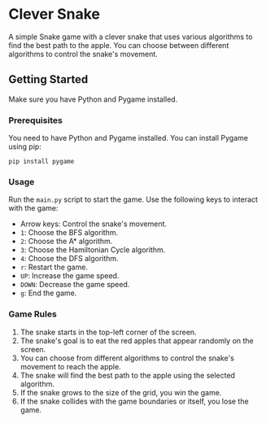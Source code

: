 
# Clever Snake

A simple Snake game with a clever snake that uses various algorithms to find the best path to the apple. You can choose between different algorithms to control the snake's movement.

## Getting Started

Make sure you have Python and Pygame installed.

### Prerequisites

You need to have Python and Pygame installed. You can install Pygame using pip:

```
pip install pygame
```

### Usage

Run the `main.py` script to start the game. Use the following keys to interact with the game:

- Arrow keys: Control the snake's movement.
- `1`: Choose the BFS algorithm.
- `2`: Choose the A* algorithm.
- `3`: Choose the Hamiltonian Cycle algorithm.
- `4`: Choose the DFS algorithm.
- `r`: Restart the game.
- `UP`: Increase the game speed.
- `DOWN`: Decrease the game speed.
- `g`: End the game.

### Game Rules

1. The snake starts in the top-left corner of the screen.
2. The snake's goal is to eat the red apples that appear randomly on the screen.
3. You can choose from different algorithms to control the snake's movement to reach the apple.
4. The snake will find the best path to the apple using the selected algorithm.
5. If the snake grows to the size of the grid, you win the game.
6. If the snake collides with the game boundaries or itself, you lose the game.

